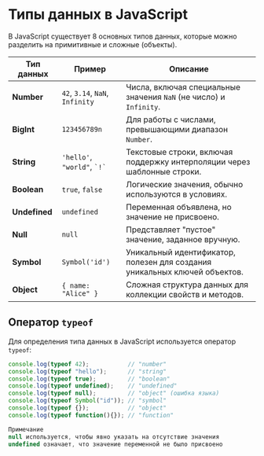 # Типы данных в JavaScript

В JavaScript существует 8 основных типов данных, которые можно разделить на примитивные и сложные (объекты).

| **Тип данных**  | **Пример**                      | **Описание**                                                                      |
|------------------|---------------------------------|----------------------------------------------------------------------------------|
| **Number**       | `42`, `3.14`, `NaN`, `Infinity`| Числа, включая специальные значения `NaN` (не число) и `Infinity`.              |
| **BigInt**       | `123456789n`                   | Для работы с числами, превышающими диапазон `Number`.                           |
| **String**       | `'hello'`, `"world"`, `` `!` ``| Текстовые строки, включая поддержку интерполяции через шаблонные строки.         |
| **Boolean**      | `true`, `false`                | Логические значения, обычно используются в условиях.                            |
| **Undefined**    | `undefined`                   | Переменная объявлена, но значение не присвоено.                                 |
| **Null**         | `null`                        | Представляет "пустое" значение, заданное вручную.                               |
| **Symbol**       | `Symbol('id')`                | Уникальный идентификатор, полезен для создания уникальных ключей объектов.      |
| **Object**       | `{ name: "Alice" }`           | Сложная структура данных для коллекции свойств и методов.                       |

## Оператор `typeof`

Для определения типа данных в JavaScript используется оператор `typeof`:

```javascript
console.log(typeof 42);           // "number"
console.log(typeof "hello");      // "string"
console.log(typeof true);         // "boolean"
console.log(typeof undefined);    // "undefined"
console.log(typeof null);         // "object" (ошибка языка)
console.log(typeof Symbol("id")); // "symbol"
console.log(typeof {});           // "object"
console.log(typeof function(){}); // "function"

Примечание
null используется, чтобы явно указать на отсутствие значения
undefined означает, что значение переменной не было присвоено

